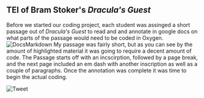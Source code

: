 ## TEI of Bram Stoker's _Dracula's Guest_

Before we started our coding project, each student was assinged a short passage out of _Dracula's Guest_ to read and and annotate in google docs on what parts of the passage would need to be coded in Oxygen.
![DocsMarkdown](https://ma77rh0des.github.io/ma77rh0des/images/TEI_MarkdownPaper.png)
My passage was fairly short, but as you can see by the amount of highlighted material it was going to require a decent amount of code. The Passage starts off with an incscirption, followed by a page break, and the next page included an em dash with another inscription as well as a couple of paragraphs. Once the annotation was complete it was time to begin the actual coding.

![Tweet](https://ma77rh0des.github.io/ma77rh0des/images/TEI_Twitter.png)
